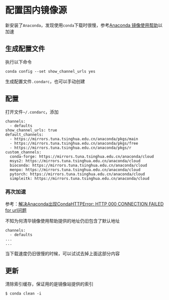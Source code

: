 
# 配置国内镜像源

新安装了`Anaconda`，发现使用`conda`下载时很慢，参考[Anaconda 镜像使用帮助](https://mirror.tuna.tsinghua.edu.cn/help/anaconda/)以加速

## 生成配置文件

执行以下命令

```
conda config --set show_channel_urls yes
```

生成配置文件`.condarc`，也可以手动创建

## 配置

打开文件`~/.condarc`，添加

```
channels:
  - defaults
show_channel_urls: true
default_channels:
  - https://mirrors.tuna.tsinghua.edu.cn/anaconda/pkgs/main
  - https://mirrors.tuna.tsinghua.edu.cn/anaconda/pkgs/free
  - https://mirrors.tuna.tsinghua.edu.cn/anaconda/pkgs/r
custom_channels:
  conda-forge: https://mirrors.tuna.tsinghua.edu.cn/anaconda/cloud
  msys2: https://mirrors.tuna.tsinghua.edu.cn/anaconda/cloud
  bioconda: https://mirrors.tuna.tsinghua.edu.cn/anaconda/cloud
  menpo: https://mirrors.tuna.tsinghua.edu.cn/anaconda/cloud
  pytorch: https://mirrors.tuna.tsinghua.edu.cn/anaconda/cloud
  simpleitk: https://mirrors.tuna.tsinghua.edu.cn/anaconda/cloud
```

### 再次加速

参考：[解决Anaconda出现CondaHTTPError: HTTP 000 CONNECTION FAILED for url问题](https://blog.csdn.net/Copper01/article/details/97134974)

不知为何清华镜像使用帮助提供的地址仍旧包含了默认地址

```
channels:
  - defaults
...
...
```

当下载速度仍旧很慢的时候，可以试试去掉上面这部分内容

## 更新

清除索引缓存，保证用的是镜像站提供的索引

```
$ conda clean -i
```